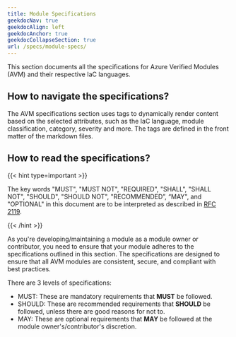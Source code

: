 ```yaml
---
title: Module Specifications
geekdocNav: true
geekdocAlign: left
geekdocAnchor: true
geekdocCollapseSection: true
url: /specs/module-specs/
---
```


This section documents all the specifications for Azure Verified Modules (AVM) and their respective IaC languages.

## How to navigate the specifications?

The AVM specifications section uses tags to dynamically render content based on the selected attributes, such as the IaC language, module classification, category, severity and more. The tags are defined in the front matter of the markdown files.

## How to read the specifications?

{{< hint type=important >}}

The key words "MUST", "MUST NOT", "REQUIRED", "SHALL", "SHALL NOT", "SHOULD", "SHOULD NOT", "RECOMMENDED”, “MAY", and "OPTIONAL" in this document are to be interpreted as described in [RFC 2119](https://www.rfc-editor.org/rfc/rfc2119).

{{< /hint >}}

As you're developing/maintaining a module as a module owner or contributor, you need to ensure that your module adheres to the specifications outlined in this section. The specifications are designed to ensure that all AVM modules are consistent, secure, and compliant with best practices.

There are 3 levels of specifications:

- MUST: These are mandatory requirements that **MUST** be followed.
- SHOULD: These are recommended requirements that **SHOULD** be followed, unless there are good reasons for not to.
- MAY: These are optional requirements that **MAY** be followed at the module owner's/contributor's discretion.

